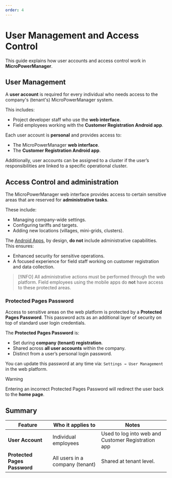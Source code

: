 ```yaml
---
order: 4
---
```


# User Management and Access Control

This guide explains how user accounts and access control work in **MicroPowerManager**.

## User Management

A **user account** is required for every individual who needs access to the company's (tenant's) MicroPowerManager system.

This includes:

- Project developer staff who use the **web interface**.
- Field employees working with the **Customer Registration Android app**.

Each user account is **personal** and provides access to:

- The MicroPowerManager **web interface**.
- The **Customer Registration Android app**.

Additionally, user accounts can be assigned to a cluster if the user’s responsibilities are linked to a specific operational cluster.

## Access Control and administration

The MicroPowerManager web interface provides access to certain sensitive areas that are reserved for **administrative tasks**.

These include:

- Managing company-wide settings.
- Configuring tariffs and targets.
- Adding new locations (villages, mini-grids, clusters).

The [Android Apps](/usage-guide/android-apps), by design, **do not** include administrative capabilities.
This ensures:

- Enhanced security for sensitive operations.
- A focused experience for field staff working on customer registration and data collection.

> [!INFO]
> All administrative actions must be performed through the web platform.
> Field employees using the mobile apps do **not** have access to these protected areas.

### Protected Pages Password

Access to sensitive areas on the web platform is protected by a **Protected Pages Password**.
This password acts as an additional layer of security on top of standard user login credentials.

The **Protected Pages Password** is:

- Set during **company (tenant) registration**.
- Shared across **all user accounts** within the company.
- Distinct from a user’s personal login password.

You can update this password at any time via: `Settings → User Management` in the web platform.

> [!WARNING]
> Entering an incorrect Protected Pages Password will redirect the user back to the **home page**.

## Summary

| Feature                      | Who it applies to               | Notes                                              |
| ---------------------------- | ------------------------------- | -------------------------------------------------- |
| **User Account**             | Individual employees            | Used to log into web and Customer Registration app |
| **Protected Pages Password** | All users in a company (tenant) | Shared at tenant level.                            |
